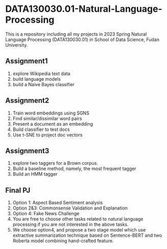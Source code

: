 # DATA130030.01-Natural-Language-Processing
This is a repository including all my projects in 2023 Spring Natural Language Processing (DATA130030.01) in School of Data Science, Fudan University. 

## Assignment1
1) explore Wikipedia text data
2) build language models
3) build a Naive Bayes classifier 

## Assignment2
1) Train word embeddings using SGNS
2) Find similar/dissimilar word pairs
3) Present a document as an embedding
4) Build classifier to test docs
5) Use t-SNE to project doc vectors

## Assignment3
1) explore two taggers for a Brown corpus.
2) Build a baseline method, namely, the most frequent tagger
3) Build an HMM tagger

## Final PJ
1) Option 1: Aspect Based Sentiment analysis
2) Option 2&3: Commonsense Validation and Explanation
3) Option 4: Fake News Challenge
4) You are free to choose other tasks related to natural language processing if you are not interested in the above tasks.
5) We choose option4, and propose a two stage model which use extractive summarization technique based on Sentence-BERT and two Roberta model combining hand-crafted feature.
